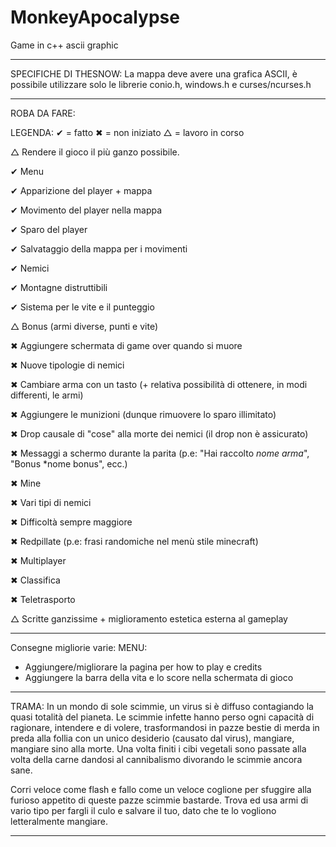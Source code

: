 # MonkeyApocalypse
Game in c++ ascii graphic

---------------------------------------------------------------------------------------------------------------------------------------------------------------------------------

SPECIFICHE DI THESNOW:
La mappa deve avere una grafica ASCII, è possibile utilizzare solo le librerie conio.h, windows.h e curses/ncurses.h

---------------------------------------------------------------------------------------------------------------------------------------------------------------------------------

ROBA DA FARE:

LEGENDA:
  ✔ = fatto
  ✖ = non iniziato
  △ = lavoro in corso

△ Rendere il gioco il più ganzo possibile.

✔ Menu
 
✔ Apparizione del player + mappa

✔ Movimento del player nella mappa

✔ Sparo del player

✔ Salvataggio della mappa per i movimenti

✔ Nemici

✔ Montagne distruttibili

✔ Sistema per le vite e il punteggio

△ Bonus (armi diverse, punti e vite)

✖ Aggiungere schermata di game over quando si muore

✖ Nuove tipologie di nemici

✖ Cambiare arma con un tasto (+ relativa possibilità di ottenere, in modi differenti, le armi)

✖ Aggiungere le munizioni (dunque rimuovere lo sparo illimitato)

✖ Drop causale di "cose" alla morte dei nemici (il drop non è assicurato)

✖ Messaggi a schermo durante la parita (p.e: "Hai raccolto *nome arma*", "Bonus *nome bonus", ecc.)

✖ Mine

✖ Vari tipi di nemici

✖ Difficoltà sempre maggiore

✖ Redpillate (p.e: frasi randomiche nel menù stile minecraft)

✖ Multiplayer

✖ Classifica

✖ Teletrasporto

△ Scritte ganzissime + miglioramento estetica esterna al gameplay

--------------------------------------------------------------------------------------------------------------------------------------------------------------------

Consegne migliorie varie:
  MENU:
  - Aggiungere/migliorare la pagina per how to play e credits
  - Aggiungere la barra della vita e lo score nella schermata di gioco

--------------------------------------------------------------------------------------------------------------------------------------------------------------------

TRAMA:
  In un mondo di sole scimmie, un virus si è diffuso contagiando la quasi totalità del pianeta.
  Le scimmie infette hanno perso ogni capacità di ragionare, intendere e di volere, trasformandosi in pazze bestie di merda in preda alla follia con un unico desiderio (causato dal virus), mangiare, mangiare sino alla morte.
  Una volta finiti i cibi vegetali sono passate alla volta della carne dandosi al cannibalismo divorando le scimmie ancora sane.

  Corri veloce come flash e fallo come un veloce coglione per sfuggire alla furioso appetito di queste pazze scimmie bastarde. 
  Trova ed usa armi di vario tipo per fargli il culo e salvare il tuo, dato che te lo vogliono letteralmente mangiare.

---------------------------------------------------------------------------------------------------------------------------------------------------------------------------------
